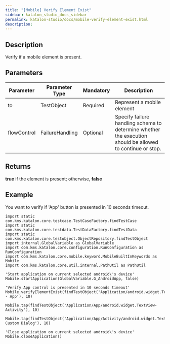 ```yaml
---
title: "[Mobile] Verify Element Exist" 
sidebar: katalon_studio_docs_sidebar
permalink: katalon-studio/docs/mobile-verify-element-exist.html 
description: 
---
```

Description
-----------

Verify if a mobile element is present.

Parameters  
------------

| Parameter | Parameter Type | Mandatory | Description |
| --- | --- | --- | --- |
| to | TestObject  | Required | Represent a mobile element |
| flowControl | FailureHandling | Optional | Specify failure handling schema to determine whether the execution should be allowed to continue or stop. |

Returns
-------

**true** if the element is present; otherwise, **false**

Example
-------

You want to verify if 'App' button is presented in 10 seconds timeout.

```
import static com.kms.katalon.core.testcase.TestCaseFactory.findTestCase
import static com.kms.katalon.core.testdata.TestDataFactory.findTestData
import static com.kms.katalon.core.testobject.ObjectRepository.findTestObject
import internal.GlobalVariable as GlobalVariable
import com.kms.katalon.core.configuration.RunConfiguration as RunConfiguration
import com.kms.katalon.core.mobile.keyword.MobileBuiltInKeywords as Mobile
import com.kms.katalon.core.util.internal.PathUtil as PathUtil
 
'Start application on current selected android\'s device'
Mobile.startApplication(GlobalVariable.G_AndroidApp, false)
 
'Verify App control is presented in 10 seconds timeout'
Mobile.verifyElementExist(findTestObject('Application/android.widget.TextView - App'), 10)
 
Mobile.tap(findTestObject('Application/App/android.widget.TextView-Activity'), 10)
 
Mobile.tap(findTestObject('Application/App/Activity/android.widget.TextView-Custom Dialog'), 10)

'Close application on current selected android\'s device'
Mobile.closeApplication()
```